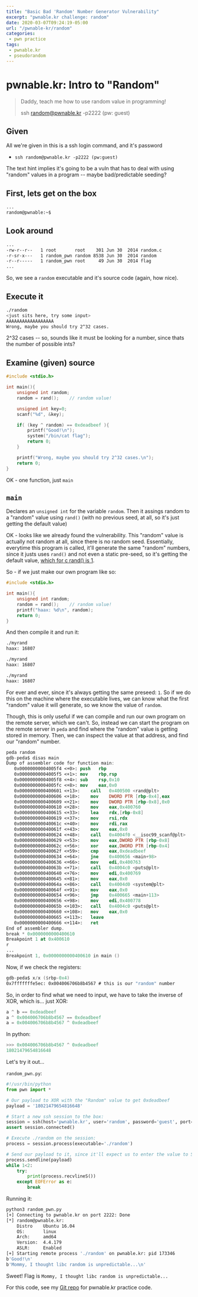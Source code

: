 ```yaml
---
title: "Basic Bad 'Random' Number Generator Vulnerability"
excerpt: "pwnable.kr challenge: random"
date: 2020-03-07T09:24:19-05:00
url: "/pwnable-kr/random"
categories:
 - pwn practice
tags:
 - pwnable.kr
 - pseudorandom
---
```


# pwnable.kr: Intro to "Random"

> Daddy, teach me how to use random value in programming!
>
> ssh random@pwnable.kr -p2222 (pw: guest)

## Given
All we're given in this is a ssh login command, and it's password
* `ssh random@pwnable.kr -p2222 (pw:guest)`

The text hint implies it's going to be a vuln that has to deal with using "random" values in a program -- maybe bad/predictable seeding?

## First, lets get on the box

```bash
...
random@pwnable:~$
```

## Look around

```bash
...
-rw-r--r--   1 root       root    301 Jun 30  2014 random.c
-r-sr-x---   1 random_pwn random 8538 Jun 30  2014 random
-r--r-----   1 random_pwn root     49 Jun 30  2014 flag
...
```

So, we see a `random` executable and it's source code (again, how nice).

## Execute it

```bash
./random
<just sits here, try some input>
AAAAAAAAAAAAAAAAAA
Wrong, maybe you should try 2^32 cases.
```

2^32 cases -- so, sounds like it must be looking for a number, since thats the number of possible ints?

## Examine (given) source

```c
#include <stdio.h>

int main(){
	unsigned int random;
	random = rand();	// random value!

	unsigned int key=0;
	scanf("%d", &key);

	if( (key ^ random) == 0xdeadbeef ){
		printf("Good!\n");
		system("/bin/cat flag");
		return 0;
	}

	printf("Wrong, maybe you should try 2^32 cases.\n");
	return 0;
}
```

OK - one function, just `main`

## `main`

Declares an `unsigned int` for the variable `random`. Then it assings random to a "random" value using `rand()` (with no previous seed, at all, so it's just getting the default value)

OK - looks like we already found the vulnerability. This "random" value is actually not random at all, since there is no random seed. Essentially, everytime this program is called, it'll generate the same "random" numbers, since it justs uses `rand()` and not even a static pre-seed, so it's getting the default value, [which for c rand() is 1](https://linux.die.net/man/3/rand).

So - if we just make our own program like so:

```c
#include <stdio.h>

int main(){
	unsigned int random;
	random = rand();	// random value!
	printf("haax: %d\n", random);
	return 0;
}
```

And then compile it and run it:

```bash
./myrand
haax: 16807

./myrand
haax: 16807

./myrand
haax: 16807
```
For ever and ever, since it's always getting the same preseed: `1`. So if we do this on the machine where the executable lives, we can know what the first "random" value it will generate, so we know the value of `random`.

Though, this is only useful if we can compile and run our own program on the remote server, which we can't. So, instead we can start the program on the remote server in `peda` and find where the "random" value is getting stored in memory. Then, we can inspect the value at that address, and find our "random" number.

```nasm
peda random
gdb-peda$ disas main
Dump of assembler code for function main:
   0x00000000004005f4 <+0>:	push   rbp
   0x00000000004005f5 <+1>:	mov    rbp,rsp
   0x00000000004005f8 <+4>:	sub    rsp,0x10
   0x00000000004005fc <+8>:	mov    eax,0x0
   0x0000000000400601 <+13>:	call   0x400500 <rand@plt>
   0x0000000000400606 <+18>:	mov    DWORD PTR [rbp-0x4],eax
   0x0000000000400609 <+21>:	mov    DWORD PTR [rbp-0x8],0x0
   0x0000000000400610 <+28>:	mov    eax,0x400760
   0x0000000000400615 <+33>:	lea    rdx,[rbp-0x8]
   0x0000000000400619 <+37>:	mov    rsi,rdx
   0x000000000040061c <+40>:	mov    rdi,rax
   0x000000000040061f <+43>:	mov    eax,0x0
   0x0000000000400624 <+48>:	call   0x4004f0 <__isoc99_scanf@plt>
   0x0000000000400629 <+53>:	mov    eax,DWORD PTR [rbp-0x8]
   0x000000000040062c <+56>:	xor    eax,DWORD PTR [rbp-0x4]
   0x000000000040062f <+59>:	cmp    eax,0xdeadbeef
   0x0000000000400634 <+64>:	jne    0x400656 <main+98>
   0x0000000000400636 <+66>:	mov    edi,0x400763
   0x000000000040063b <+71>:	call   0x4004c0 <puts@plt>
   0x0000000000400640 <+76>:	mov    edi,0x400769
   0x0000000000400645 <+81>:	mov    eax,0x0
   0x000000000040064a <+86>:	call   0x4004d0 <system@plt>
   0x000000000040064f <+91>:	mov    eax,0x0
   0x0000000000400654 <+96>:	jmp    0x400665 <main+113>
   0x0000000000400656 <+98>:	mov    edi,0x400778
   0x000000000040065b <+103>:	call   0x4004c0 <puts@plt>
   0x0000000000400660 <+108>:	mov    eax,0x0
   0x0000000000400665 <+113>:	leave
   0x0000000000400666 <+114>:	ret
End of assembler dump.
break * 0x0000000000400610
Breakpoint 1 at 0x400610
r
...
Breakpoint 1, 0x0000000000400610 in main ()
```

Now, if we check the registers:

```nasm
gdb-peda$ x/x ($rbp-0x4)
0x7fffffffe5ec:	0x004006706b8b4567 # this is our "random" number
```

So, in order to find what we need to input, we have to take the inverse of XOR, which is... just XOR:

```python
a ^ b == 0xdeadbeef
a ^ 0x004006706b8b4567 == 0xdeadbeef
a = 0x004006706b8b4567 ^ 0xdeadbeef
```

In python:

```python
>>> 0x004006706b8b4567 ^ 0xdeadbeef
18021479654816648
```

Let's try it out...

`random_pwn.py`:

```python
#!/usr/bin/python
from pwn import *

# Our payload to XOR with the "Random" value to get 0xdeadbeef
payload = '18021479654816648'

# Start a new ssh session to the box:
session = ssh(host='pwnable.kr', user='random', password='guest', port=2222)
assert session.connected()

# Execute ./random on the session:
process = session.process(executable='./random')

# Send our payload to it, since it'll expect us to enter the value to STDIN:
process.sendline(payload)
while 1<2:
    try:
        print(process.recvlineS())
    except EOFError as e:
        break
```

Running it:

```bash
python3 random_pwn.py
[+] Connecting to pwnable.kr on port 2222: Done
[*] random@pwnable.kr:
    Distro    Ubuntu 16.04
    OS:       linux
    Arch:     amd64
    Version:  4.4.179
    ASLR:     Enabled
[+] Starting remote process './random' on pwnable.kr: pid 173346
b'Good!\n'
b'Mommy, I thought libc random is unpredictable...\n'
```

Sweet! Flag is `Mommy, I thought libc random is unpredictable...`

For this code, see my [Git repo](https://github.com/bigpick/pwnable.kr) for pwnable.kr practice code.
